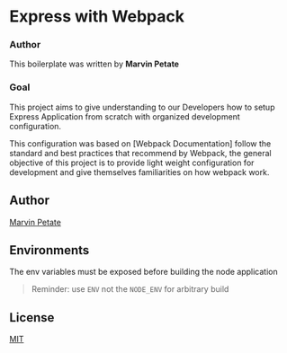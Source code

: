 # Express with Webpack

### Author

This boilerplate was written by **Marvin Petate**

### Goal

This project aims to give understanding to our Developers how to setup
Express Application from scratch with organized development configuration.

This configuration was based on [Webpack Documentation] follow the standard and best practices that recommend by Webpack, the general objective of this project is to provide light weight configuration for development and give themselves familiarities on how webpack work.

## Author

[Marvin Petate][marvin-petate]

## Environments

The env variables must be exposed before building the node application

> Reminder: use `ENV` not the `NODE_ENV` for arbitrary build

## License

[MIT][license]

[marvin-petate]: https://marvin-petate.web.app
[license]: ./LICENSE
